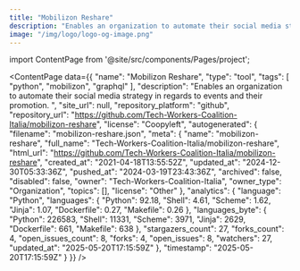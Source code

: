 ```yaml
---
title: "Mobilizon Reshare"
description: "Enables an organization to automate their social media strategy in regards to events and their promotion. "
image: "/img/logo/logo-og-image.png"
---
```

import ContentPage from '@site/src/components/Pages/project';

<ContentPage
    data={{
  "name": "Mobilizon Reshare",
  "type": "tool",
  "tags": [
    "python",
    "mobilizon",
    "graphql"
  ],
  "description": "Enables an organization to automate their social media strategy in regards to events and their promotion. ",
  "site_url": null,
  "repository_platform": "github",
  "repository_url": "https://github.com/Tech-Workers-Coalition-Italia/mobilizon-reshare",
  "license": "Coopyleft",
  "autogenerated": {
    "filename": "mobilizon-reshare.json",
    "meta": {
      "name": "mobilizon-reshare",
      "full_name": "Tech-Workers-Coalition-Italia/mobilizon-reshare",
      "html_url": "https://github.com/Tech-Workers-Coalition-Italia/mobilizon-reshare",
      "created_at": "2021-04-18T13:55:52Z",
      "updated_at": "2024-12-30T05:33:36Z",
      "pushed_at": "2024-03-19T23:43:36Z",
      "archived": false,
      "disabled": false,
      "owner": "Tech-Workers-Coalition-Italia",
      "owner_type": "Organization",
      "topics": [],
      "license": "Other"
    },
    "analytics": {
      "language": "Python",
      "languages": {
        "Python": 92.18,
        "Shell": 4.61,
        "Scheme": 1.62,
        "Jinja": 1.07,
        "Dockerfile": 0.27,
        "Makefile": 0.26
      },
      "languages_byte": {
        "Python": 226583,
        "Shell": 11331,
        "Scheme": 3971,
        "Jinja": 2629,
        "Dockerfile": 661,
        "Makefile": 638
      },
      "stargazers_count": 27,
      "forks_count": 4,
      "open_issues_count": 8,
      "forks": 4,
      "open_issues": 8,
      "watchers": 27,
      "updated_at": "2025-05-20T17:15:59Z"
    },
    "timestamp": "2025-05-20T17:15:59Z"
  }
}}
/>
